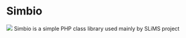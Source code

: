 # Simbio
![](https://travis-ci.org/mucill/simbio2.svg?branch=master)
Simbio is a simple PHP class library used mainly by SLiMS project

